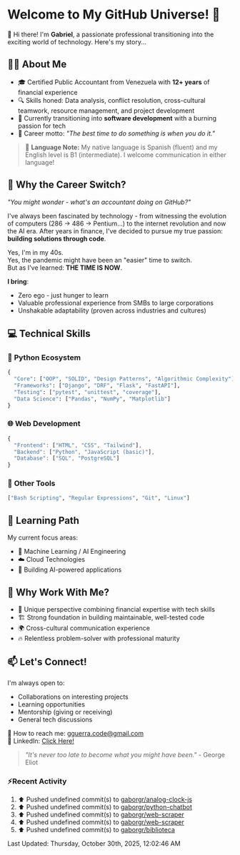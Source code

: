 # **Welcome to My GitHub Universe!** 🌌

👋 Hi there! I'm **Gabriel**, a passionate professional transitioning into the exciting world of technology. Here's my story...

## 🧑‍💻 **About Me**

- 🎓 Certified Public Accountant from Venezuela with **12+ years** of financial experience
- 🔍 Skills honed: Data analysis, conflict resolution, cross-cultural teamwork, resource management, and project development
- 🌱 Currently transitioning into **software development** with a burning passion for tech
- 🎯 Career motto: *"The best time to do something is when you do it."*

>🎉 **Language Note:** My native language is Spanish (fluent) and my English level is B1 (intermediate). I welcome communication in either language!

## 🚀 **Why the Career** Switch?

_"You might wonder - what's an accountant doing on GitHub?"_  

I've always been fascinated by technology - from witnessing the evolution of computers (286 → 486 → Pentium...) to the internet revolution and now the AI era. After years in finance, I've decided to pursue my true passion: **building solutions through code**.  

Yes, I'm in my 40s.  
Yes, the pandemic might have been an "easier" time to switch.  
But as I've learned: **THE TIME IS NOW**.  

**I bring**:
- Zero ego - just hunger to learn
- Valuable professional experience from SMBs to large corporations
- Unshakable adaptability (proven across industries and cultures)

## 💻 **Technical Skills**
### 🐍 **Python Ecosystem**
```python
{
  "Core": ["OOP", "SOLID", "Design Patterns", "Algorithmic Complexity"],
  "Frameworks": ["Django", "DRF", "Flask", "FastAPI"],
  "Testing": ["pytest", "unittest", "coverage"],
  "Data Science": ["Pandas", "NumPy", "Matplotlib"]
}
```

### 🌐 **Web Development**
```javascript
{
  "Frontend": ["HTML", "CSS", "Tailwind"],
  "Backend": ["Python", "JavaScript (basic)"],
  "Database": ["SQL", "PostgreSQL"]
}
```

### 🔧 **Other Tools**
```bash
["Bash Scripting", "Regular Expressions", "Git", "Linux"]
```

## 🧠 **Learning Path**
My current focus areas:
- 🤖 Machine Learning / AI Engineering
- ☁️ Cloud Technologies
- 🧩 Building AI-powered applications

## 🌟 **Why Work With Me?**

- 🧩 Unique perspective combining financial expertise with tech skills
- 🏗️ Strong foundation in building maintainable, well-tested code
- 🌍 Cross-cultural communication experience
- 🔥 Relentless problem-solver with professional maturity

## 📫 **Let's Connect!**

I'm always open to:
- Collaborations on interesting projects
- Learning opportunities
- Mentorship (giving or receiving)
- General tech discussions

📧 How to reach me: gguerra.code@gmail.com  
🔗 LinkedIn: [Click Here!](https://www.linkedin.com/in/gguerra-code/)

> *"It's never too late to become what you might have been."* - George Eliot

### ⚡Recent Activity
<!--RECENT_ACTIVITY:start-->
1. ⬆️ Pushed undefined commit(s) to [gaborgr/analog-clock-js](https://github.com/gaborgr/analog-clock-js)<br>
2. ⬆️ Pushed undefined commit(s) to [gaborgr/python-chatbot](https://github.com/gaborgr/python-chatbot)<br>
3. ⬆️ Pushed undefined commit(s) to [gaborgr/web-scraper](https://github.com/gaborgr/web-scraper)<br>
4. ⬆️ Pushed undefined commit(s) to [gaborgr/web-scraper](https://github.com/gaborgr/web-scraper)<br>
5. ⬆️ Pushed undefined commit(s) to [gaborgr/biblioteca](https://github.com/gaborgr/biblioteca)<br>
<!--RECENT_ACTIVITY:end-->
<!--RECENT_ACTIVITY:last_update-->
Last Updated: Thursday, October 30th, 2025, 12:02:46 AM
<!--RECENT_ACTIVITY:last_update_end-->
